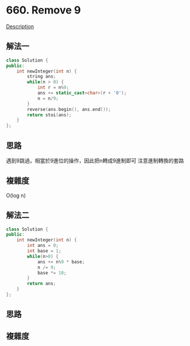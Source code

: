# 660. Remove 9

[Description](https://leetcode.com/problems/remove-9/description/)

## 解法一
```C++
class Solution {
public:
    int newInteger(int n) {
        string ans;
        while(n > 0) {
            int r = n%9;
            ans += static_cast<char>(r + '0');
            n = n/9;
        }
        reverse(ans.begin(), ans.end());
        return stoi(ans);
    }
};
```

## 思路
遇到9跳過，相當於9進位的操作，因此把n轉成9進制即可
注意進制轉換的套路

## 複雜度
O(log n)


## 解法二
```C++
class Solution {
public:
    int newInteger(int n) {
        int ans = 0;
        int base = 1;
        while(n>0) {
            ans += n%9 * base;
            n /= 9;
            base *= 10;
        }
        return ans;
    }
};
```
## 思路

## 複雜度